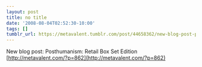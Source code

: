 ```yaml
---
layout: post
title: no title
date: '2008-08-04T02:52:30-10:00'
tags: []
tumblr_url: https://metavalent.tumblr.com/post/44658362/new-blog-post-posthumanism-retail-box-set
---
```

New blog post: Posthumanism: Retail Box Set Edition [http://metavalent.com/?p=862](http://metavalent.com/?p=862)

